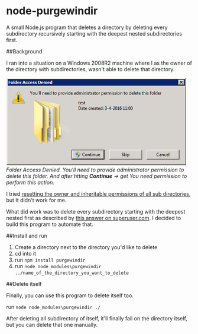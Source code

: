 # node-purgewindir
A small Node.js program that deletes a directory by deleting every subdirectory recursively starting with the deepest nested subdirectories first.

##Background

I ran into a situation on a Windows 2008R2 machine where I as the owner of the directory with subdirectories, wasn't able to delete that directory.

![Folder Access Denied](./error.png)
*Folder Access Denied. You'll need to provide administrator permission to delete this folder. And after htting **Continue** -> get You need permission to perform this action.*

I tried [resetting the owner and inheritable permissions of all sub directories](http://www.fixedbyvonnie.com/2014/01/folder-access-denied-delete-folder-windows), but It didn't work for me.

What did work was to delete every subdirectory starting with the deepest nested first as described by [this answer on superuser.com](http://superuser.com/a/204934/192974). I decided to build this program to automate that.

##Install and run

1. Create a directory next to the directory you'd like to delete
2. cd into it
3. run `npm install purgewindir`
4. run `node node_modules\purgewindir ../name_of_the_directory_you_want_to_delete`


##Delete itself

Finally, you can use this program to delete itself too.

run `node node_modules\purgewindir ./`

After deleting all subdirectory of itself, it'll finally fail on the directory itself, but you can delete that one manually.